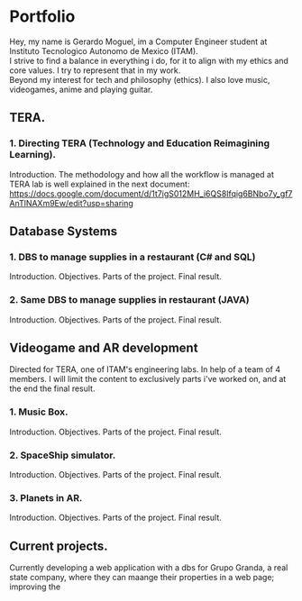# Portfolio
Hey, my name is Gerardo Moguel, im a Computer Engineer student at Instituto Tecnologico Autonomo de Mexico (ITAM).  
I strive to find a balance in everything i do, for it to align with my ethics and core values. I try to represent that in my work.  
Beyond my interest for tech and philosophy (ethics). I also love music, videogames, anime and playing guitar.  

## TERA.
### 1. Directing TERA (Technology and Education Reimagining Learning).
   Introduction. 
   The methodology and how all the workflow is managed at TERA lab is well explained in the next document:
   https://docs.google.com/document/d/1t7igS012MH_i6QS8Ifqig6BNbo7y_gf7AnTlNAXm9Ew/edit?usp=sharing
   
   
## Database Systems
### 1. DBS to manage supplies in a restaurant (C# and SQL)
   Introduction.
     Objectives.
   Parts of the project.
   Final result.
   
### 2. Same DBS to manage supplies in restaurant (JAVA)
  Introduction.
     Objectives.
   Parts of the project.
   Final result.
   
## Videogame and AR development
Directed for TERA, one of ITAM's engineering labs.
In help of a team of 4 members.
I will limit the content to exclusively parts i've worked on, and at the end the final result.

### 1. Music Box.
  Introduction.
    Objectives.
  Parts of the project.
  Final result.

### 2. SpaceShip simulator.
  Introduction.
    Objectives.
  Parts of the project.
  Final result.

### 3. Planets in AR.
  Introduction.
    Objectives.
  Parts of the project.
  Final result. 

## Current projects.
Currently developing a web application with a dbs for Grupo Granda, a real state company, where they can maange their properties in a web page; improving the 
